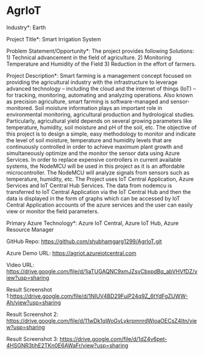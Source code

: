 # AgrIoT

Industry*:
Earth

Project Title*:
Smart Irrigation System

Problem Statement/Opportunity*:
The project provides following Solutions: 1) Technical advancement in the field of agriculture. 2) Monitoring Temperature and Humidity of the Field 3) Reduction in the effort of farmers.

Project Description*:
Smart farming is a management concept focused on providing the agricultural industry with the infrastructure to leverage advanced technology – including the cloud and the internet of things (IoT) – for tracking, monitoring, automating and analyzing operations. Also known as precision agriculture, smart farming is software-managed and sensor-monitored. Soil moisture information plays an important role in environmental monitoring, agricultural production and hydrological studies. Particularly, agricultural yield depends on several growing parameters like temperature, humidity, soil moisture and pH of the soil, etc. The objective of this project is to design a simple, easy methodology to monitor and indicate the level of soil moisture, temperature and humidity levels that are continuously controlled in order to achieve maximum plant growth and simultaneously optimize and the monitor the sensor data using Azure Services. In order to replace expensive controllers in current available systems, the NodeMCU will be used in this project as it is an affordable microcontroller. The NodeMCU will analyze signals from sensors such as temperature, humidity, etc. The Project uses IoT Central Application, Azure Services and IoT Central Hub Services. The data from nodemcu is transferred to IoT Central Application via the IoT Central Hub and then the data is displayed in the form of graphs which can be accessed by IoT Central Application accounts of the azure services and the user can easily view or monitor the field parameters.

Primary Azure Technology*:
Azure IoT Central, Azure IoT Hub, Azure Resource Manager

GitHub Repo: https://github.com/shubhamgarg1299/AgrIoT.git

Azure Demo URL: https://agriot.azureiotcentral.com

Video URL: https://drive.google.com/file/d/1jaTUGAQNC9xmJZsvCbxpdBq_abVHVfDZ/view?usp=sharing

Result Screenshot 1:https://drive.google.com/file/d/1NIUV4BD29FuiP24q9Z_6tYdFgZUWW-Ah/view?usp=sharing

Result Screenshot 2: https://drive.google.com/file/d/11wDk1qWoGvLykrpmnrdWioaOECsZ4Itn/view?usp=sharing

Result Screenshot 3: https://drive.google.com/file/d/1dZ4v6pet-4HSGNR3tihE2TKn0E6AWaFr/view?usp=sharing
